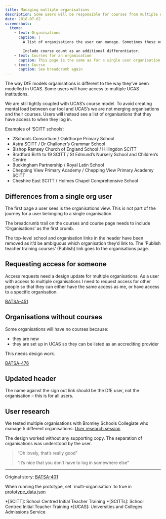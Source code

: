 ```yaml
---
title: Managing multiple organisations
description: Some users will be responsible for courses from multiple organisations. eg SCITT-schools.
date: 2018-07-02
screenshots:
  items:
    - text: Organisations
      caption: |
        A list of organisations the user can manage. Sometimes these organisations will have very similar names, eg Chepping View Primary Academy and Chepping View Primary Academy SCITT.

        Include course count as an additional differentiator.
    - text: Courses for an organisation
      caption: This page is the same as for a single user organisation, with the exception of the breadcrumb.
    - text: Course
      caption: See breadcrumb again
---
```


The way DfE models organisations is different to the way they’ve been modelled in UCAS. Some users will have access to multiple UCAS institutions.

We are still tightly coupled with UCAS’s course model. To avoid creating mental load between our tool and UCAS’s we are not merging organisations and their courses. Users will instead see a list of organisations that they have access to when they log in.

Examples of ‘SCITT schools’:

- 2Schools Consortium / Oakthorpe Primary School
- Astra SCITT / Dr Challoner’s Grammar School
- Bishop Ramsey Church of England School / Hillingdon SCITT
- Bradford Birth to 19 SCITT / St Edmund’s Nursery School and Children’s Centre
- Buckingham Partnership / Royal Latin School
- Chepping View Primary Academy / Chepping View Primary Academy SCITT
- Cheshire East SCITT / Holmes Chapel Comprehensive School

## Differences from a single org user

The first page a user sees is the organisations view. This is not part of the journey for a user belonging to a single organisation.

The breadcrumb trail on the courses and course page needs to include ‘Organisations’ as the first crumb.

The top-level school and organisation links in the header have been removed as it’d be ambiguous which organisation they’d link to. The ‘Publish teacher training courses’ (Publish) link goes to the organisations page.

## Requesting access for someone

Access requests need a design update for multiple organisations. As a user with access to multiple organisations I need to request access for other people so that they can either have the same access as me, or have access to a specific organisation.

[BATSA-451](https://dfedigital.atlassian.net/browse/BATSA-451)

## Organisations without courses

Some organisations will have no courses because:

- they are new
- they are set up in UCAS so they can be listed as an accrediting provider

This needs design work.

[BATSA-476](https://dfedigital.atlassian.net/browse/BATSA-476)

## Updated header

The name against the sign out link should be the DfE user, not the organisation – this is for all users.

## User research

We tested multiple organisations with Bromley Schools Collegiate who manage 5 different organisations: [User research session](https://lookback.io/watch/sRRB74G75vSczMrY7)

The design worked without any supporting copy. The separation of organisations was understood by the user.

> “Oh lovely, that’s really good”
>
> “It’s nice that you don’t have to log in somewhere else”

* * *

Original story: [BATSA-401](https://dfedigital.atlassian.net/browse/BATSA-401)

When running the prototype, set \`multi-organisation\` to true in [prototype\_data.json](https://github.com/DFE-Digital/publish-teacher-training-prototype/blob/main/app/data/prototype-data.json#L4)

*[SCITT]: School Centred Initial Teacher Training
*[SCITTs]: School Centred Initial Teacher Training
*[UCAS]: Universities and Colleges Admissions Service
